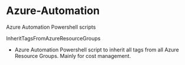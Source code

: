 # Azure-Automation
Azure Automation Powershell scripts

InheritTagsFromAzureResourceGroups
- Azure Automation Powershell script to inherit all tags from all Azure Resource Groups. Mainly for cost management.
